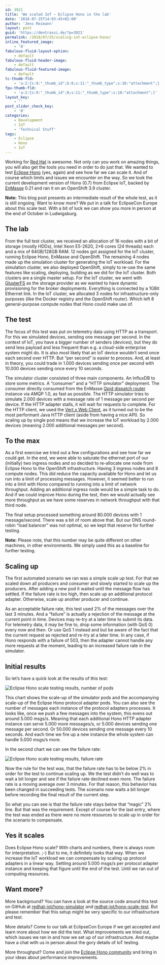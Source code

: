 ```yaml
---
id: 3921
title: 'We scaled IoT – Eclipse Hono in the lab'
date: '2018-07-25T14:03:45+02:00'
author: 'Jens Reimann'
layout: post
guid: 'https://dentrassi.de/?p=3921'
permalink: /2018/07/25/scaling-iot-eclipse-hono/
inline_featured_image:
    - '0'
fabulous-fluid-layout-option:
    - default
fabulous-fluid-header-image:
    - default
fabulous-fluid-featured-image:
    - default
tc-thumb-fld:
    - 'a:2:{s:9:"_thumb_id";b:0;s:11:"_thumb_type";s:10:"attachment";}'
fpu-thumb-fld:
    - 'a:2:{s:9:"_thumb_id";N;s:11:"_thumb_type";s:10:"attachment";}'
layout_key:
    - ''
post_slider_check_key:
    - '0'
categories:
    - Development
    - IoT
    - 'Technical Stuff'
tags:
    - Eclipse
    - Hono
    - IoT
---
```


Working for [Red Hat](https://jobs.redhat.com) is awesome. Not only can you work on amazing things, you will also get the tools you need in order to do just that. We wanted to test [Eclipse Hono](https://eclipse.org/hono) (yes, again) and see how far we can scale it. And of course which limits and issues we encounter on the way. So we took the current development version of Hono (0.7) from Eclipse IoT, backed by [EnMasse](http://enmasse.io) 0.21 and ran it on an OpenShift 3.9 cluster.

**Note:**  This blog post presents an intermediate result of the whole test, as it is still ongoing. Want to know more? We put in a talk for EclipseCon Europe about this scale test. With a bit of luck we can show you more in person at the end of October in Ludwigsburg.

## The lab

From the full test cluster, we received an allocation of 16 nodes with a bit of storage (mostly HDDs), Intel Xeon E5-2620, 2×6 cores (24 threads) each and a mix of 64GB/128GB RAM. 12 nodes got assigned for the IoT cluster, running Eclipse Hono, EnMasse and OpenShift. The remaining 4 nodes made up the simulation cluster for generating the IoT workload. For the simulation cluster, we also deployed OpenShift, simply to re-use the same features like scaling, deploying, building as we did for the IoT cluster. Both clusters are a single master setup. For the IoT cluster, we went with [GlusterFS](https://docs.openshift.com/container-platform/3.9/install_config/persistent_storage/persistent_storage_glusterfs.html) as the storage provider as we wanted to have dynamic provisioning for the broker deployments. Everything is connected by a 1GBit Ethernet link. In the IoT cluster, we allocated 3 nodes for infrastructure-only purposes (like the Docker registry and the OpenShift router). Which left 8 general-purpose compute nodes that Hono could make use of.

[<object class="aligncenter size-full wp-image-3943" data="https://dentrassi.de/wp-content/uploads/eclipse-hono-scaletest2-nodes.svg"></object>](https://dentrassi.de/wp-content/uploads/eclipse-hono-scaletest2-nodes.svg)

## The test

The focus of this test was put on telemetry data using HTTP as a transport. For this we simulated devices, sending one message per second. In the context of IoT, you have a bigger number of senders (devices), but they do send less payload and less frequent than e.g. a cloud-side enterprise system might do. It is also most likely that an IoT device wouldn’t send once each second over HTTP. But “per second” is easier to process. And, at least in theory, you could trade in 1.000 devices sending once per second with 10.000 devices sending once every 10 seconds.

The simulator cluster consisted of three main components. An InfluxDB to store some metrics. A “consumer” and a “HTTP simulator” deployment. The consumer directly consumed from the EnMasse [Qpid dispatch router](https://qpid.apache.org/components/dispatch-router/index.html) instance via AMQP 1.0, as fast as possible. The HTTP simulator tries to simulate 2.000 devices with a message rate of 1 message per second per device. If the HTTP adapter stalls, it will wait for requests to complete. For the HTTP client, we used the [Vert.x Web Client](https://vertx.io/docs/vertx-web-client/java/), as it turned out to be the most performant Java HTTP client (aside from having a nice API). So scaling up by single pod means that we increase the IoT workload by 2.000 devices (meaning 2.000 additional messages per second).

<object alt="Testing architecture" class="aligncenter size-full wp-image-3949" data="https://dentrassi.de/wp-content/uploads/eclipse-hono-scaletest2-architecture.svg"></object>

## To the max

As a first exercise we tried out a few configurations and see how far we could get. In the end, we were able to saturate the ethernet port of our (initially) two ingress nodes and so decided to re-allocate one node from Eclipse Hono to the OpenShift infrastructure. Having 3 ingress nodes and 8 compute nodes. This did reduce the capacity available for Hono and let us run into a limit of processing messages. However, it seemed better to run into a limit with Hono compared to running into a limit of network throughput. Adding an additional ingress node would be a simple task to do. And if we could improve Hono during the test, then we would actually see more throughput as we have some reserves in network throughput with that third node.

The final setup processed something around 80.000 devices with 1 message/second. There was a bit of room above that. But our DNS round-robin “load balancer” was not optimal, so we kept that reserve for further testing.

**Note:** Please note, that this number may be quite different on other machines, in other environments. We simply used this as a baseline for further testing.

## Scaling up

The first automated scenario we ran was a simple scale up test. For that we scaled down all producers and consumer and slowly started to scale up the producers. After adding a new pod it waited until the message flow has settled. If the failure rate is too high, then scale up an additional protocol adapter. Otherwise, scale up another producer and continue.

As an acceptable failure rate, this test used 2% of the messages over the last 3 minutes. And a “failure” is actually a rejection of the message at the current point in time. Devices may re-try at a later time to submit its data. For telemetry data, it may be fine to, drop some information (with QoS 0) every now and then. Or use QoS 1 instead and but be aware of the fact that the current request as rejected and re-try at a later time. In any case, if Hono responds with a failure of 503, then the adapter cannot handle any more requests at the moment, leading to an increased failure rate in the simulator.

## Initial results

So let’s have a quick look at the results of this test:

![Eclipse Hono scale testing results, number of pods](https://dentrassi.de/wp-content/uploads/eclipse-hono-scaletest2-chart1.svg)

This chart shows the scale-up of the simulator pods and the accompanying scale-up of the Eclipse Hono protocol adapter pods. You can also see the number of messages each instance of the protocol adapters processes. It looks like, once we push a few messages into the system, this evens out around 5.000 msgs/s. Meaning that each additional Hono HTTP adapter instance can serve 5.000 more messages/s, or 5.000 devices sending one message per second. Or 50.000 devices sending one message every 10 seconds. And each time we fire up a new instance the whole system can handle 5.000 msgs/s more.

In the second chart we can see the failure rate:

![Eclipse Hono scale testing results, failure rate](https://dentrassi.de/wp-content/uploads/eclipse-hono-scaletest2-chart2.svg)

Now the rule for the test was, that the failure rate has to be below 2% in order for the test to continue scaling up. We the test didn’t do well was to wait a bit longer and see if the failure rate declined even more. The failure rate is a moving average over 3 minutes. For that reason, this behavior has been changed in succeeding tests. The scenario now waits a bit longer before recording the final result of the current step.

So what you can see is that the failure rate stays below that “magic” 2% line. But that was the requirement. Except of course for the last entry, where the test was ended as there were no more resources to scale up in order for the scenario to compensate.

## Yes it scales

Does Eclipse Hono scale? With charts and numbers, there is always room for interpretation. ;-) But to me, it definitely looks that way. When we increase the IoT workload we can compensate by scaling up protocol adapters in a linear way. Settling around 5.000 msgs/s per protocol adapter instance and keeping that figure until the end of the test. Until we ran out of computing resources.

## Want more?

More background? You can have a look at the source code around this test on GitHub at [redhat-iot/hono-simulator](https://github.com/redhat-iot/hono-simulator) and [redhat-iot/hono-scale-test](https://github.com/redhat-iot/hono-scale-test). But please remember that this setup might be very specific to our infrastructure and test.

More details? Come to our talk at EclipseCon Europe if we get accepted and learn more about how we did the test. What improvements we tried out, which issues we ran in and how we set up of our infrastructure. And maybe have a chat with us in person about the gory details of IoT testing.

More throughput? Come and join the [Eclipse Hono community](https://github.com/eclipse/hono) and bring in your ideas about performance improvements.